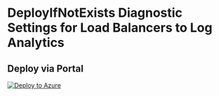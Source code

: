 # DeployIfNotExists Diagnostic Settings for Load Balancers to Log Analytics


## Deploy via Portal

[![Deploy to Azure](http://azuredeploy.net/deploybutton.png)](https://portal.azure.com/#blade/Microsoft_Azure_Policy/CreatePolicyDefinitionBlade/uri/https%3A%2F%2Fraw.githubusercontent.com%2Fsixtencyber%2FAzure-Policies%2Fmain%2FLog_Analytics%2F_Deploy_Based_On_Resource_Tag%2Fload-balancer-to-loganalytics%2Fdeploy-diagnostic-settings-load-balancer-to-loganalytics-bytag.json)

